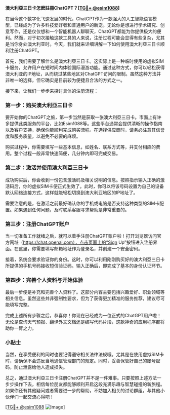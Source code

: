 **澳大利亞三日卡怎麽註冊ChatGPT？[[TG💪+ @esim1088](https://t.me/s/esim1088)]**

在当今这个数字化飞速发展的时代，ChatGPT作为一款强大的人工智能语言模型，已经成为了许多科技爱好者和普通用户的新宠。无论你是想进行学术研究、创意写作，还是仅仅想和一个智能机器人聊聊天，ChatGPT都能为你提供极大的便利。然而，对于初次接触这款工具的人来说，注册过程可能会显得有些复杂，尤其是当你身处澳大利亚时。今天，我们就来详细讲解一下如何使用澳大利亞三日卡顺利注册ChatGPT。

首先，我们需要了解什么是澳大利亞三日卡。这实际上是一种临时使用的虚拟SIM卡服务，允许用户在短时间内体验国际漫游功能。通过这种方式，你可以轻松获得澳大利亚的IP地址，从而绕过某些地区对ChatGPT访问的限制。虽然这种方法并非唯一的选择，但它确实是目前较为便捷且合法的方式之一。

接下来，让我们一步步来探讨具体的注册流程：

### 第一步：购买澳大利亞三日卡

要开始你的ChatGPT之旅，第一步当然是获取一张澳大利亞三日卡。市面上有许多提供此类服务的平台，比如Esim1088等。这些平台通常会提供清晰的操作指南以及客户支持，确保你能顺利完成购买流程。在选择供应商时，请务必注意其信誉度和服务质量，以避免不必要的麻烦。

购买过程中，你需要填写一些基本信息，如姓名、联系方式等，并支付相应的费用。整个过程一般非常快速简便，几分钟内即可完成交易。

### 第二步：激活并使用澳大利亞三日卡

成功购买后，你会收到一份包含激活码及相关说明的信息。按照指示输入正确的激活码后，你的虚拟SIM卡便正式生效了。此时，你可以将该号码设置为自己的设备默认网络连接方式，这样就能轻松切换到澳大利亚地区的IP地址了。

需要注意的是，在激活之前最好确认你的手机或电脑是否支持这种类型的SIM卡配置。如果遇到任何问题，及时联系客服寻求帮助是非常重要的。

### 第三步：注册ChatGPT账户

当一切准备工作就绪之后，就可以着手注册ChatGPT账户啦！打开浏览器访问官方网址（https://chat.openai.com），点击页面上的“Sign Up”按钮进入注册界面。在这里，你需要填写邮箱地址作为登录名，并创建一个安全密码。

接着，系统会要求验证你的身份。这时，你可以利用刚刚购买好的澳大利亞三日卡所提供的手机号码接收短信验证码。输入正确后，即完成了基本的身份认证环节。

### 第四步：完善个人资料与开始体验

最后一步便是补充和完善个人资料了。这部分内容主要包括兴趣爱好、职业领域等相关信息。虽然这些并非强制性要求，但为了获得更加精准的服务推荐，建议尽可能填写完整。

完成上述所有步骤之后，恭喜你！你现在已经成为一位正式的ChatGPT用户啦！无论是查询天气预报、翻译外文文档还是编写代码片段，这款神奇的应用程序都将助你一臂之力。

### 小贴士

当然，在享受便利的同时也要记得遵守相关法律法规哦。尤其是在使用虚拟SIM卡时，请确保不会违反当地通信管理部门的规定。同时，妥善保管好自己的账号密码，防止泄露给他人造成损失。

总之，通过澳大利亞三日卡注册ChatGPT并不是一件难事。只要按照上述方法一步步操作下去，相信每位朋友都能够顺利开启这段充满乐趣与智慧碰撞的新旅程。如果你还有其他疑问或者需要进一步的帮助，不妨加入相关的讨论群组，与其他小伙伴们一起交流心得吧！

[[TG💪+ @esim1088](https://t.me/s/esim1088) ![Image](https://i.postimg.cc/4NQfJmqS/Snipaste-2025-05-13-00-14-12.png)]